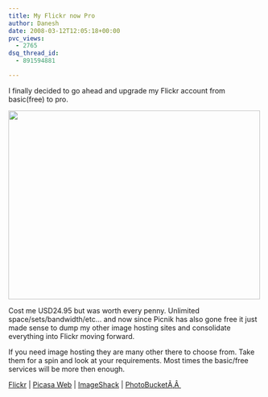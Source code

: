 ```yaml
---
title: My Flickr now Pro
author: Danesh
date: 2008-03-12T12:05:18+00:00
pvc_views:
  - 2765
dsq_thread_id:
  - 891594881

---
```

I finally decided to go ahead and upgrade my Flickr account from basic(free) to pro.

<img loading="lazy" src="http://farm3.static.flickr.com/2047/2328153839_80c4345304.jpg?v=1205323413" height="375" width="500" /> 

Cost me USD24.95 but was worth every penny. Unlimited space/sets/bandwidth/etc... and now since Picnik has also gone free it just made sense to dump my other image hosting sites and consolidate everything into Flickr moving forward.

If you need image hosting they are many other there to choose from. Take them for a spin and look at your requirements. Most times the basic/free services will be more then enough.

[Flickr][1] | [Picasa Web][2] | [ImageShack][3] | [PhotoBucketÃ‚Â ][4]

 [1]: http://www.flickr.com
 [2]: http://picasaweb.google.com
 [3]: http://imageshack.us/
 [4]: http://photobucket.com/